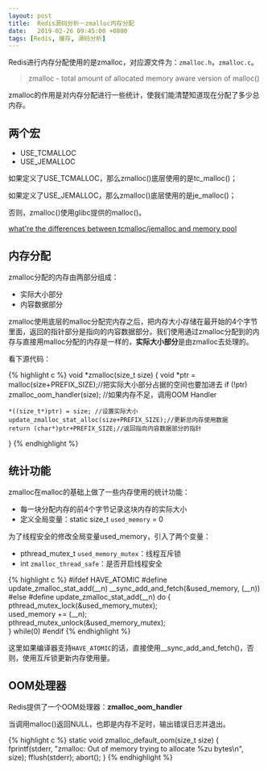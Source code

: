 ```yaml
---
layout: post
title:  Redis源码分析－zmalloc内存分配
date:   2019-02-26 09:45:00 +0800
tags: [Redis, 缓存, 源码分析]
---
```


Redis进行内存分配使用的是zmalloc，对应源文件为：`zmalloc.h`，`zmalloc.c`。

> zmalloc - total amount of allocated memory aware version of malloc()

zmalloc的作用是对内存分配进行一些统计，使我们能清楚知道现在分配了多少总内存。

## 两个宏

- USE_TCMALLOC
- USE_JEMALLOC

如果定义了USE_TCMALLOC，那么zmalloc()底层使用的是tc_malloc()；

如果定义了USE_JEMALLOC，那么zmalloc()底层使用的是je_malloc()；

否则，zmalloc()使用glibc提供的malloc()。

[what're the differences between tcmalloc/jemalloc and memory pool](https://stackoverflow.com/questions/9866145/whatre-the-differences-between-tcmalloc-jemalloc-and-memory-pool)

## 内存分配

zmalloc分配的内存由两部分组成：
- 实际大小部分
- 内容数据部分

zmalloc使用底层的malloc分配完内存之后，把内存大小存储在最开始的4个字节里面，返回的指针部分是指向的内容数据部分。我们使用通过zmalloc分配到的内存与直接用malloc分配的内存是一样的，**实际大小部分**是由zmalloc去处理的。

看下源代码：

{% highlight c %}
void *zmalloc(size_t size) {
    void *ptr = malloc(size+PREFIX_SIZE);//把实际大小部分占据的空间也要加进去
    if (!ptr) zmalloc_oom_handler(size); //如果内存不足，调用OOM Handler
    
    *((size_t*)ptr) = size; //设置实际大小
    update_zmalloc_stat_alloc(size+PREFIX_SIZE);//更新总内存使用数据
    return (char*)ptr+PREFIX_SIZE;//返回指向内容数据部分的指针
}
{% endhighlight %}

## 统计功能

zmalloc在malloc的基础上做了一些内存使用的统计功能：
* 每一块分配内存的前4个字节记录这块内存的实际大小
* 定义全局变量：static size_t `used_memory` = 0

为了线程安全的修改全局变量used_memory，引入了两个变量：
* pthread_mutex_t `used_memory_mutex`：线程互斥锁
* int `zmalloc_thread_safe`：是否开启线程安全

{% highlight c %}
#ifdef HAVE_ATOMIC
#define update_zmalloc_stat_add(__n) __sync_add_and_fetch(&used_memory, (__n))
#else
#define update_zmalloc_stat_add(__n) do { \
    pthread_mutex_lock(&used_memory_mutex); \
    used_memory += (__n); \
    pthread_mutex_unlock(&used_memory_mutex); \
} while(0)
#endif
{% endhighlight %}

这里如果编译器支持`HAVE_ATOMIC`的话，直接使用__sync_add_and_fetch()，否则，使用互斥锁更新内存使用量。

## OOM处理器

Redis提供了一个OOM处理器：**zmalloc_oom_handler**

当调用malloc()返回NULL，也即是内存不足时，输出错误日志并退出。

{% highlight c %}
static void zmalloc_default_oom(size_t size) {
    fprintf(stderr, "zmalloc: Out of memory trying to allocate %zu bytes\n", size);
    fflush(stderr);
    abort();
}
{% endhighlight %}